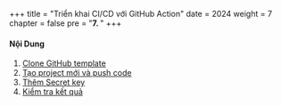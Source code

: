 +++
title = "Triển khai CI/CD với GitHub Action"
date = 2024
weight = 7
chapter = false
pre = "<b>7. </b>"
+++


#### Nội Dung

1. [Clone GitHub template](1-template)
2. [Tạo project mới và push code](2-push-code)
3. [Thêm Secret key](3-secret-key)
4. [Kiểm tra kết quả](4-result)
